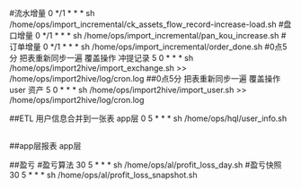 #流水增量
0 */1 * * * sh /home/ops/import_incremental/ck_assets_flow_record-increase-load.sh
#盘口增量
0 */1 * * * sh /home/ops/import_incremental/pan_kou_increase.sh
#订单增量
0 */1 * * * sh /home/ops/import_incremental/order_done.sh
#0点5分 把表重新同步一遍  覆盖操作 冲提记录
5 0 * * * sh /home/ops/import2hive/import_exchange.sh >> /home/ops/import2hive/log/cron.log
##0点5分 把表重新同步一遍  覆盖操作  user 资产
5 0 * * * sh /home/ops/import2hive/import_user.sh >> /home/ops/import2hive/log/cron.log

##ETL 用户信息合并到一张表 app层
0 5 * * * sh /home/ops/hql/user_info.sh
##
##app层报表 app层

##盈亏
#盈亏算法
30 5 * * * sh /home/ops/al/profit_loss_day.sh
#盈亏快照 
30 5 * * * sh /home/ops/al/profit_loss_snapshot.sh